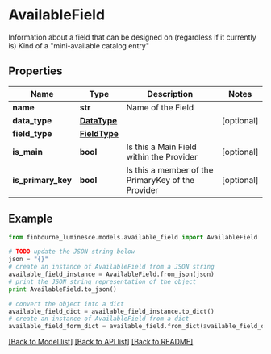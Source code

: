 # AvailableField

Information about a field that can be designed on (regardless if it currently is)  Kind of a \"mini-available catalog entry\"

## Properties
Name | Type | Description | Notes
------------ | ------------- | ------------- | -------------
**name** | **str** | Name of the Field | 
**data_type** | [**DataType**](DataType.md) |  | [optional] 
**field_type** | [**FieldType**](FieldType.md) |  | 
**is_main** | **bool** | Is this a Main Field within the Provider | [optional] 
**is_primary_key** | **bool** | Is this a member of the PrimaryKey of the Provider | [optional] 

## Example

```python
from finbourne_luminesce.models.available_field import AvailableField

# TODO update the JSON string below
json = "{}"
# create an instance of AvailableField from a JSON string
available_field_instance = AvailableField.from_json(json)
# print the JSON string representation of the object
print AvailableField.to_json()

# convert the object into a dict
available_field_dict = available_field_instance.to_dict()
# create an instance of AvailableField from a dict
available_field_form_dict = available_field.from_dict(available_field_dict)
```
[[Back to Model list]](../README.md#documentation-for-models) [[Back to API list]](../README.md#documentation-for-api-endpoints) [[Back to README]](../README.md)


